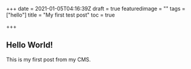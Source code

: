 +++
date = 2021-01-05T04:16:39Z
draft = true
featuredimage = ""
tags = ["hello"]
title = "My first test post"
toc = true

+++
## Hello World!

This is my first post from my CMS.